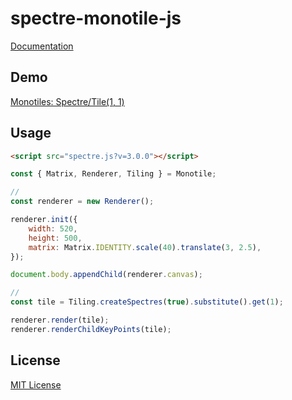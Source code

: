 # spectre-monotile-js

[Documentation](documentation.md)

## Demo

[Monotiles: Spectre/Tile(1, 1)](https://kerupani129s.github.io/spectre-monotile-js/)

## Usage

```html
<script src="spectre.js?v=3.0.0"></script>
```

```javascript
const { Matrix, Renderer, Tiling } = Monotile;

// 
const renderer = new Renderer();

renderer.init({
	width: 520,
	height: 500,
	matrix: Matrix.IDENTITY.scale(40).translate(3, 2.5),
});

document.body.appendChild(renderer.canvas);

// 
const tile = Tiling.createSpectres(true).substitute().get(1);

renderer.render(tile);
renderer.renderChildKeyPoints(tile);
```

## License

[MIT License](LICENSE)
